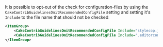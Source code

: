 It is possible to opt-out of the check for configuration-files by using the `CakeContribGuidelinesOmitRecommendedConfigFile` setting
and setting it's `Include` to the file name that should not be checked:

```xml
<ItemGroup>
    <CakeContribGuidelinesOmitRecommendedConfigFile Include="stylecop.json" />
    <CakeContribGuidelinesOmitRecommendedConfigFile Include=".editorconfig" />
</ItemGroup>
```